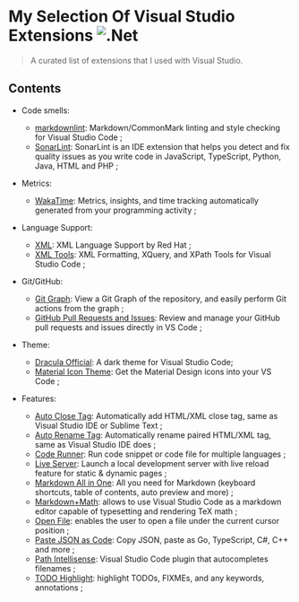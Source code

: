 # My Selection Of Visual Studio Extensions <img alt=".Net" src="https://img.shields.io/badge/Visual%20Studio%20Code-007ACC?logo=visualstudiocode&logoColor=white&style=flat" />
> A curated list of extensions that I used with Visual Studio.

## Contents

- Code smells:
  - [markdownlint](https://marketplace.visualstudio.com/items?itemName=DavidAnson.vscode-markdownlint): Markdown/CommonMark linting and style checking for Visual Studio Code ;
  - [SonarLint](https://marketplace.visualstudio.com/items?itemName=SonarSource.sonarlint-vscode): SonarLint is an IDE extension that helps you detect and fix quality issues as you write code in JavaScript, TypeScript, Python, Java, HTML and PHP ;

- Metrics:
  - [WakaTime](https://marketplace.visualstudio.com/items?itemName=WakaTime.vscode-wakatime): Metrics, insights, and time tracking automatically generated from your programming activity ;

- Language Support:
  - [XML](https://marketplace.visualstudio.com/items?itemName=redhat.vscode-xml): XML Language Support by Red Hat ;
  - [XML Tools](https://marketplace.visualstudio.com/items?itemName=DotJoshJohnson.xml): XML Formatting, XQuery, and XPath Tools for Visual Studio Code ;

- Git/GitHub:
  - [Git Graph](https://marketplace.visualstudio.com/items?itemName=mhutchie.git-graph): View a Git Graph of the repository, and easily perform Git actions from the graph ;
  - [GitHub Pull Requests and Issues](https://marketplace.visualstudio.com/items?itemName=GitHub.vscode-pull-request-github): Review and manage your GitHub pull requests and issues directly in VS Code ;

- Theme:
  - [Dracula Official](https://marketplace.visualstudio.com/items?itemName=dracula-theme.theme-dracula): A dark theme for Visual Studio Code;
  - [Material Icon Theme](https://marketplace.visualstudio.com/items?itemName=PKief.material-icon-theme): Get the Material Design icons into your VS Code ;

- Features:
  - [Auto Close Tag](https://marketplace.visualstudio.com/items?itemName=formulahendry.auto-close-tag): Automatically add HTML/XML close tag, same as Visual Studio IDE or Sublime Text ;
  - [Auto Rename Tag](https://marketplace.visualstudio.com/items?itemName=formulahendry.auto-rename-tag): Automatically rename paired HTML/XML tag, same as Visual Studio IDE does ;
  - [Code Runner](https://marketplace.visualstudio.com/items?itemName=formulahendry.code-runner): Run code snippet or code file for multiple languages ;
  - [Live Server](https://marketplace.visualstudio.com/items?itemName=ritwickdey.LiveServer): Launch a local development server with live reload feature for static & dynamic pages ;
  - [Markdown All in One](https://marketplace.visualstudio.com/items?itemName=yzhang.markdown-all-in-one): All you need for Markdown (keyboard shortcuts, table of contents, auto preview and more) ;
  - [Markdown+Math](https://marketplace.visualstudio.com/items?itemName=goessner.mdmath): allows to use Visual Studio Code as a markdown editor capable of typesetting and rendering TeX math ;
  - [Open File](https://marketplace.visualstudio.com/items?itemName=Fr43nk.seito-openfile): enables the user to open a file under the current cursor position ;
  - [Paste JSON as Code](https://marketplace.visualstudio.com/items?itemName=quicktype.quicktype): Copy JSON, paste as Go, TypeScript, C#, C++ and more ;
  - [Path Intellisense](https://marketplace.visualstudio.com/items?itemName=christian-kohler.path-intellisense): Visual Studio Code plugin that autocompletes filenames ;
  - [TODO Highlight](https://marketplace.visualstudio.com/items?itemName=wayou.vscode-todo-highlight): highlight TODOs, FIXMEs, and any keywords, annotations ;
